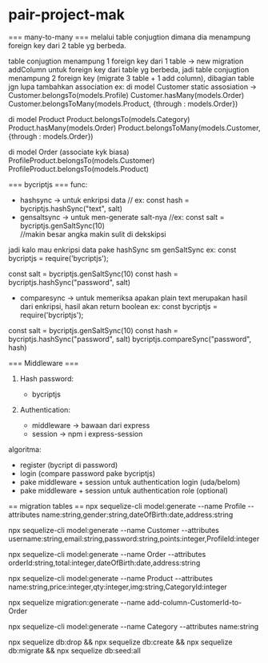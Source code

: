 # pair-project-mak

=== many-to-many ===
melalui table conjugtion dimana dia menampung foreign key dari 2 table yg berbeda.

table conjugtion menampung 1 foreign key dari 1 table -> new migration addColumn untuk foreign key dari table yg berbeda,
jadi table conjugtion menampung 2 foreign key   (migrate 3 table + 1 add column), 
dibagian table jgn lupa tambahkan association 
ex:
di model Customer static assosiation -> 
Customer.belongsTo(models.Profile)
Customer.hasMany(models.Order)
Customer.belongsToMany(models.Product, {through : models.Order})

di model Product
Product.belongsTo(models.Category)
Product.hasMany(models.Order)
Product.belongsToMany(models.Customer, {through : models.Order})

di model Order (associate kyk biasa)
ProfileProduct.belongsTo(models.Customer)
ProfileProduct.belongsTo(models.Product)

=== bycriptjs ===
func:
- hashsync -> untuk enkripsi data       // ex: const hash = bycriptjs.hashSync("text", salt)
- gensaltsync   -> untuk men-generate salt-nya  //ex: const salt = bycriptjs.genSaltSync(10)    
//makin besar angka makin sulit di dekskipsi

jadi kalo mau enkripsi data pake hashSync sm genSaltSync
ex:
const bycriptjs = require('bycriptjs');

const salt = bycriptjs.genSaltSync(10)
const hash = bycriptjs.hashSync("password", salt)

- comparesync   -> untuk memeriksa apakan plain text merupakan hasil dari enkripsi, hasil akan return boolean
ex:
const bycriptjs = require('bycriptjs');

const salt = bycriptjs.genSaltSync(10)
const hash = bycriptjs.hashSync("password", salt)
bycriptjs.compareSync("password", hash)


=== Middleware ===

1. Hash password:
    - bycriptjs

2. Authentication:
    - middleware -> bawaan dari express
    - session   -> npm i express-session

algoritma: 
- register (bycript di password)
- login (compare password pake bycriptjs)
- pake middleware + session untuk authentication login (uda/belom)
- pake middleware + session untuk authentication role (optional)


== migration tables ==
npx sequelize-cli model:generate --name Profile --attributes name:string,gender:string,dateOfBirth:date,address:string

npx sequelize-cli model:generate --name Customer --attributes username:string,email:string,password:string,points:integer,ProfileId:integer

npx sequelize-cli model:generate --name Order --attributes orderId:string,total:integer,dateOfBirth:date,address:string

npx sequelize-cli model:generate --name Product --attributes name:string,price:integer,qty:integer,img:string,CategoryId:integer

npx sequelize migration:generate --name add-column-CustomerId-to-Order

npx sequelize-cli model:generate --name Category --attributes name:string

npx sequelize db:drop && npx sequelize db:create && npx sequelize db:migrate && npx sequelize db:seed:all